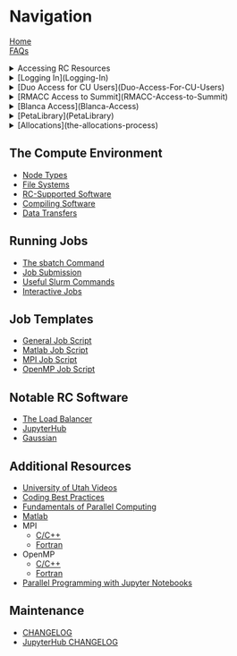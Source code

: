 # Navigation

[Home](Home)  
[FAQs](FAQs)

<details><summary> Accessing RC Resources

<li> [Logging In](Logging-In) </li>
<li> [Duo Access for CU Users](Duo-Access-For-CU-Users) </li>
<li> [RMACC Access to Summit](RMACC-Access-to-Summit) </li>
<li> [Blanca Access](Blanca-Access) </li>
<li> [PetaLibrary](PetaLibrary) </li>
<li> [Allocations](the-allocations-process) </li>
</details>

## The Compute Environment
- [Node Types](node-types)
- [File Systems](File-Systems)
- [RC-Supported Software](The-Module-System)
- [Compiling Software](Compiling-and-Linking)
- [Data Transfers](Data-Transfers)  

## Running Jobs
- [The sbatch Command](the-sbatch-command)
- [Job Submission](Job-Submissions)
- [Useful Slurm Commands](useful-slurm-commands)
- [Interactive Jobs](Interactive-Jobs)

## Job Templates
- [General Job Script](https://raw.githubusercontent.com/ResearchComputing/Research-Computing-User-Tutorials/master/Templates/General-Job-Template.sh)
- [Matlab Job Script](https://raw.githubusercontent.com/ResearchComputing/Research-Computing-User-Tutorials/master/Templates/Matlab-Job-Template.sh)
- [MPI Job Script](https://raw.githubusercontent.com/ResearchComputing/Research-Computing-User-Tutorials/master/Templates/MPI-Job-Template.sh)
- [OpenMP Job Script](https://raw.githubusercontent.com/ResearchComputing/Research-Computing-User-Tutorials/master/Templates/OpenMP-Job-Template)

## Notable RC Software
- [The Load Balancer](The-Load-Balancer-Tool)
- [JupyterHub](JupyterHub)
- [Gaussian](Gaussian)

## Additional Resources
- [University of Utah Videos](University-of-Utah-Videos)
- [Coding Best Practices](Coding-Best-Practices)
- [Fundamentals of Parallel Computing](Fundamentals-of-Parallel-Computing)
- [Matlab](Matlab-on-Summit)
- MPI
    + [C/C++](MPI-C)
    + [Fortran](MPI-Fortran)
- OpenMP 
    + [C/C++](OpenMP-C)
    + [Fortran](OpenMP-Fortran)
- [Parallel Programming with Jupyter Notebooks](Parallel-Programming-with-Jupyter-Notebooks)


## Maintenance
- [CHANGELOG](CHANGELOG)
- [JupyterHub CHANGELOG](JupyterHub-CHANGELOG)

